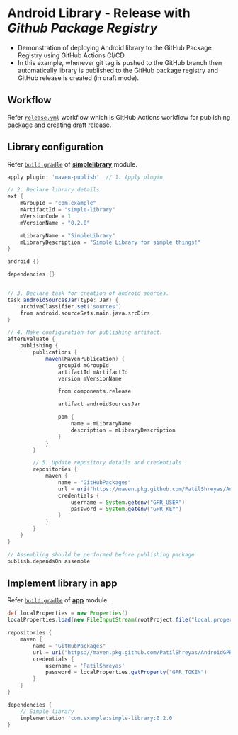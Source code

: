# Android Library - Release with _Github Package Registry_ 

- Demonstration of deploying Android library to the GitHub Package Registry using GitHub Actions CI/CD.
- In this example, whenever git tag is pushed  to the GitHub branch then automatically library is published to the GitHub package registry and GitHub release is created (in draft mode).

## Workflow

Refer [`release.yml`](/.github/workflows/release.yml) workflow which is GitHub Actions workflow for publishing package and creating draft release.
 
## Library configuration

Refer [`build.gradle`](simplelibrary/build.gradle) of [**simplelibrary**](simplelibrary/) module.

```gradle
apply plugin: 'maven-publish'  // 1. Apply plugin

// 2. Declare library details
ext {
    mGroupId = "com.example"
    mArtifactId = "simple-library"
    mVersionCode = 1
    mVersionName = "0.2.0"

    mLibraryName = "SimpleLibrary"
    mLibraryDescription = "Simple Library for simple things!"
}

android {}

dependencies {}


// 3. Declare task for creation of android sources.
task androidSourcesJar(type: Jar) {
    archiveClassifier.set('sources')
    from android.sourceSets.main.java.srcDirs
}

// 4. Make configuration for publishing artifact.
afterEvaluate {
    publishing {
        publications {
            maven(MavenPublication) {
                groupId mGroupId
                artifactId mArtifactId
                version mVersionName

                from components.release

                artifact androidSourcesJar

                pom {
                    name = mLibraryName
                    description = mLibraryDescription
                }
            }
        }

        // 5. Update repository details and credentials.
        repositories {
            maven {
                name = "GitHubPackages"
                url = uri("https://maven.pkg.github.com/PatilShreyas/AndroidGPR")
                credentials {
                    username = System.getenv("GPR_USER")
                    password = System.getenv("GPR_KEY")
                }
            }
        }
    }
}

// Assembling should be performed before publishing package
publish.dependsOn assemble
```

## Implement library in app

Refer [`build.gradle`](app/build.gradle) of [**app**](app/) module.

```gradle
def localProperties = new Properties()
localProperties.load(new FileInputStream(rootProject.file("local.properties")))

repositories {
    maven {
        name = "GitHubPackages"
        url = uri("https://maven.pkg.github.com/PatilShreyas/AndroidGPR")
        credentials {
            username = 'PatilShreyas'
            password = localProperties.getProperty("GPR_TOKEN")
        }
    }
}

dependencies {
    // Simple library
    implementation 'com.example:simple-library:0.2.0'
}
```
